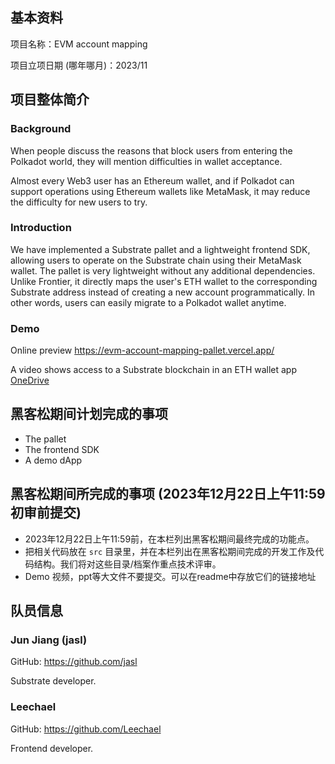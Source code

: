 ## 基本资料

项目名称：EVM account mapping

项目立项日期 (哪年哪月)：2023/11

## 项目整体简介

### Background

When people discuss the reasons that block users from entering the Polkadot world, they will mention difficulties in wallet acceptance.

Almost every Web3 user has an Ethereum wallet, and if Polkadot can support operations using Ethereum wallets like MetaMask, it may reduce the difficulty for new users to try.

### Introduction

We have implemented a Substrate pallet and a lightweight frontend SDK, allowing users to operate on the Substrate chain using their MetaMask wallet.
The pallet is very lightweight without any additional dependencies. Unlike Frontier, it directly maps the user's ETH wallet to the corresponding Substrate address instead of creating a new account programmatically. In other words, users can easily migrate to a Polkadot wallet anytime.

### Demo

Online preview
https://evm-account-mapping-pallet.vercel.app/

A video shows access to a Substrate blockchain in an ETH wallet app
[OneDrive](https://1drv.ms/v/s!AipA6eXBza6Khp1NDiOCu3qlhyXV8g?e=U0m00r)

## 黑客松期间计划完成的事项

- The pallet
- The frontend SDK
- A demo dApp

## 黑客松期间所完成的事项 (2023年12月22日上午11:59初审前提交)

- 2023年12月22日上午11:59前，在本栏列出黑客松期间最终完成的功能点。
- 把相关代码放在 `src` 目录里，并在本栏列出在黑客松期间完成的开发工作及代码结构。我们将对这些目录/档案作重点技术评审。
- Demo 视频，ppt等大文件不要提交。可以在readme中存放它们的链接地址

## 队员信息

### Jun Jiang (jasl)

GitHub: https://github.com/jasl

Substrate developer.

### Leechael

GitHub: https://github.com/Leechael

Frontend developer.
